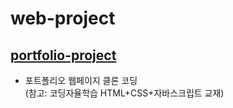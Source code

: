  # web-project

## [portfolio-project][folder01]
- 포트폴리오 웹페이지 클론 코딩   
(참고: 코딩자율학습 HTML+CSS+자바스크립트 교재)

  [folder01]: <https://github.com/kimg1623/web-project/tree/main/portfolio-project>
